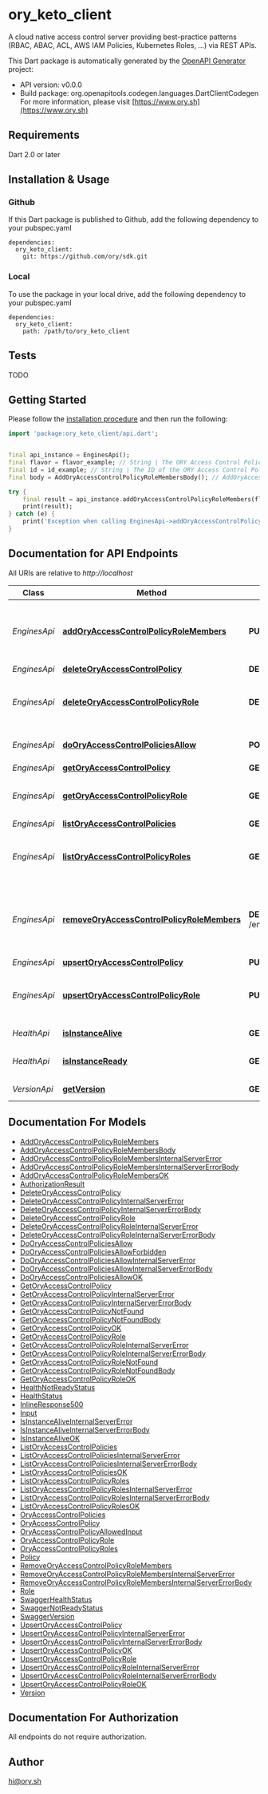 # ory_keto_client
A cloud native access control server providing best-practice patterns (RBAC, ABAC, ACL, AWS IAM Policies, Kubernetes Roles, ...) via REST APIs.

This Dart package is automatically generated by the [OpenAPI Generator](https://openapi-generator.tech) project:

- API version: v0.0.0
- Build package: org.openapitools.codegen.languages.DartClientCodegen
For more information, please visit [https://www.ory.sh](https://www.ory.sh)

## Requirements

Dart 2.0 or later

## Installation & Usage

### Github
If this Dart package is published to Github, add the following dependency to your pubspec.yaml
```
dependencies:
  ory_keto_client:
    git: https://github.com/ory/sdk.git
```

### Local
To use the package in your local drive, add the following dependency to your pubspec.yaml
```
dependencies:
  ory_keto_client:
    path: /path/to/ory_keto_client
```

## Tests

TODO

## Getting Started

Please follow the [installation procedure](#installation--usage) and then run the following:

```dart
import 'package:ory_keto_client/api.dart';


final api_instance = EnginesApi();
final flavor = flavor_example; // String | The ORY Access Control Policy flavor. Can be \"regex\", \"glob\", and \"exact\".
final id = id_example; // String | The ID of the ORY Access Control Policy Role.
final body = AddOryAccessControlPolicyRoleMembersBody(); // AddOryAccessControlPolicyRoleMembersBody | 

try {
    final result = api_instance.addOryAccessControlPolicyRoleMembers(flavor, id, body);
    print(result);
} catch (e) {
    print('Exception when calling EnginesApi->addOryAccessControlPolicyRoleMembers: $e\n');
}

```

## Documentation for API Endpoints

All URIs are relative to *http://localhost*

Class | Method | HTTP request | Description
------------ | ------------- | ------------- | -------------
*EnginesApi* | [**addOryAccessControlPolicyRoleMembers**](doc//EnginesApi.md#addoryaccesscontrolpolicyrolemembers) | **PUT** /engines/acp/ory/{flavor}/roles/{id}/members | Add a member to an ORY Access Control Policy Role
*EnginesApi* | [**deleteOryAccessControlPolicy**](doc//EnginesApi.md#deleteoryaccesscontrolpolicy) | **DELETE** /engines/acp/ory/{flavor}/policies/{id} | 
*EnginesApi* | [**deleteOryAccessControlPolicyRole**](doc//EnginesApi.md#deleteoryaccesscontrolpolicyrole) | **DELETE** /engines/acp/ory/{flavor}/roles/{id} | Delete an ORY Access Control Policy Role
*EnginesApi* | [**doOryAccessControlPoliciesAllow**](doc//EnginesApi.md#dooryaccesscontrolpoliciesallow) | **POST** /engines/acp/ory/{flavor}/allowed | Check if a request is allowed
*EnginesApi* | [**getOryAccessControlPolicy**](doc//EnginesApi.md#getoryaccesscontrolpolicy) | **GET** /engines/acp/ory/{flavor}/policies/{id} | 
*EnginesApi* | [**getOryAccessControlPolicyRole**](doc//EnginesApi.md#getoryaccesscontrolpolicyrole) | **GET** /engines/acp/ory/{flavor}/roles/{id} | Get an ORY Access Control Policy Role
*EnginesApi* | [**listOryAccessControlPolicies**](doc//EnginesApi.md#listoryaccesscontrolpolicies) | **GET** /engines/acp/ory/{flavor}/policies | 
*EnginesApi* | [**listOryAccessControlPolicyRoles**](doc//EnginesApi.md#listoryaccesscontrolpolicyroles) | **GET** /engines/acp/ory/{flavor}/roles | List ORY Access Control Policy Roles
*EnginesApi* | [**removeOryAccessControlPolicyRoleMembers**](doc//EnginesApi.md#removeoryaccesscontrolpolicyrolemembers) | **DELETE** /engines/acp/ory/{flavor}/roles/{id}/members/{member} | Remove a member from an ORY Access Control Policy Role
*EnginesApi* | [**upsertOryAccessControlPolicy**](doc//EnginesApi.md#upsertoryaccesscontrolpolicy) | **PUT** /engines/acp/ory/{flavor}/policies | 
*EnginesApi* | [**upsertOryAccessControlPolicyRole**](doc//EnginesApi.md#upsertoryaccesscontrolpolicyrole) | **PUT** /engines/acp/ory/{flavor}/roles | Upsert an ORY Access Control Policy Role
*HealthApi* | [**isInstanceAlive**](doc//HealthApi.md#isinstancealive) | **GET** /health/alive | Check alive status
*HealthApi* | [**isInstanceReady**](doc//HealthApi.md#isinstanceready) | **GET** /health/ready | Check readiness status
*VersionApi* | [**getVersion**](doc//VersionApi.md#getversion) | **GET** /version | Get service version


## Documentation For Models

 - [AddOryAccessControlPolicyRoleMembers](doc//AddOryAccessControlPolicyRoleMembers.md)
 - [AddOryAccessControlPolicyRoleMembersBody](doc//AddOryAccessControlPolicyRoleMembersBody.md)
 - [AddOryAccessControlPolicyRoleMembersInternalServerError](doc//AddOryAccessControlPolicyRoleMembersInternalServerError.md)
 - [AddOryAccessControlPolicyRoleMembersInternalServerErrorBody](doc//AddOryAccessControlPolicyRoleMembersInternalServerErrorBody.md)
 - [AddOryAccessControlPolicyRoleMembersOK](doc//AddOryAccessControlPolicyRoleMembersOK.md)
 - [AuthorizationResult](doc//AuthorizationResult.md)
 - [DeleteOryAccessControlPolicy](doc//DeleteOryAccessControlPolicy.md)
 - [DeleteOryAccessControlPolicyInternalServerError](doc//DeleteOryAccessControlPolicyInternalServerError.md)
 - [DeleteOryAccessControlPolicyInternalServerErrorBody](doc//DeleteOryAccessControlPolicyInternalServerErrorBody.md)
 - [DeleteOryAccessControlPolicyRole](doc//DeleteOryAccessControlPolicyRole.md)
 - [DeleteOryAccessControlPolicyRoleInternalServerError](doc//DeleteOryAccessControlPolicyRoleInternalServerError.md)
 - [DeleteOryAccessControlPolicyRoleInternalServerErrorBody](doc//DeleteOryAccessControlPolicyRoleInternalServerErrorBody.md)
 - [DoOryAccessControlPoliciesAllow](doc//DoOryAccessControlPoliciesAllow.md)
 - [DoOryAccessControlPoliciesAllowForbidden](doc//DoOryAccessControlPoliciesAllowForbidden.md)
 - [DoOryAccessControlPoliciesAllowInternalServerError](doc//DoOryAccessControlPoliciesAllowInternalServerError.md)
 - [DoOryAccessControlPoliciesAllowInternalServerErrorBody](doc//DoOryAccessControlPoliciesAllowInternalServerErrorBody.md)
 - [DoOryAccessControlPoliciesAllowOK](doc//DoOryAccessControlPoliciesAllowOK.md)
 - [GetOryAccessControlPolicy](doc//GetOryAccessControlPolicy.md)
 - [GetOryAccessControlPolicyInternalServerError](doc//GetOryAccessControlPolicyInternalServerError.md)
 - [GetOryAccessControlPolicyInternalServerErrorBody](doc//GetOryAccessControlPolicyInternalServerErrorBody.md)
 - [GetOryAccessControlPolicyNotFound](doc//GetOryAccessControlPolicyNotFound.md)
 - [GetOryAccessControlPolicyNotFoundBody](doc//GetOryAccessControlPolicyNotFoundBody.md)
 - [GetOryAccessControlPolicyOK](doc//GetOryAccessControlPolicyOK.md)
 - [GetOryAccessControlPolicyRole](doc//GetOryAccessControlPolicyRole.md)
 - [GetOryAccessControlPolicyRoleInternalServerError](doc//GetOryAccessControlPolicyRoleInternalServerError.md)
 - [GetOryAccessControlPolicyRoleInternalServerErrorBody](doc//GetOryAccessControlPolicyRoleInternalServerErrorBody.md)
 - [GetOryAccessControlPolicyRoleNotFound](doc//GetOryAccessControlPolicyRoleNotFound.md)
 - [GetOryAccessControlPolicyRoleNotFoundBody](doc//GetOryAccessControlPolicyRoleNotFoundBody.md)
 - [GetOryAccessControlPolicyRoleOK](doc//GetOryAccessControlPolicyRoleOK.md)
 - [HealthNotReadyStatus](doc//HealthNotReadyStatus.md)
 - [HealthStatus](doc//HealthStatus.md)
 - [InlineResponse500](doc//InlineResponse500.md)
 - [Input](doc//Input.md)
 - [IsInstanceAliveInternalServerError](doc//IsInstanceAliveInternalServerError.md)
 - [IsInstanceAliveInternalServerErrorBody](doc//IsInstanceAliveInternalServerErrorBody.md)
 - [IsInstanceAliveOK](doc//IsInstanceAliveOK.md)
 - [ListOryAccessControlPolicies](doc//ListOryAccessControlPolicies.md)
 - [ListOryAccessControlPoliciesInternalServerError](doc//ListOryAccessControlPoliciesInternalServerError.md)
 - [ListOryAccessControlPoliciesInternalServerErrorBody](doc//ListOryAccessControlPoliciesInternalServerErrorBody.md)
 - [ListOryAccessControlPoliciesOK](doc//ListOryAccessControlPoliciesOK.md)
 - [ListOryAccessControlPolicyRoles](doc//ListOryAccessControlPolicyRoles.md)
 - [ListOryAccessControlPolicyRolesInternalServerError](doc//ListOryAccessControlPolicyRolesInternalServerError.md)
 - [ListOryAccessControlPolicyRolesInternalServerErrorBody](doc//ListOryAccessControlPolicyRolesInternalServerErrorBody.md)
 - [ListOryAccessControlPolicyRolesOK](doc//ListOryAccessControlPolicyRolesOK.md)
 - [OryAccessControlPolicies](doc//OryAccessControlPolicies.md)
 - [OryAccessControlPolicy](doc//OryAccessControlPolicy.md)
 - [OryAccessControlPolicyAllowedInput](doc//OryAccessControlPolicyAllowedInput.md)
 - [OryAccessControlPolicyRole](doc//OryAccessControlPolicyRole.md)
 - [OryAccessControlPolicyRoles](doc//OryAccessControlPolicyRoles.md)
 - [Policy](doc//Policy.md)
 - [RemoveOryAccessControlPolicyRoleMembers](doc//RemoveOryAccessControlPolicyRoleMembers.md)
 - [RemoveOryAccessControlPolicyRoleMembersInternalServerError](doc//RemoveOryAccessControlPolicyRoleMembersInternalServerError.md)
 - [RemoveOryAccessControlPolicyRoleMembersInternalServerErrorBody](doc//RemoveOryAccessControlPolicyRoleMembersInternalServerErrorBody.md)
 - [Role](doc//Role.md)
 - [SwaggerHealthStatus](doc//SwaggerHealthStatus.md)
 - [SwaggerNotReadyStatus](doc//SwaggerNotReadyStatus.md)
 - [SwaggerVersion](doc//SwaggerVersion.md)
 - [UpsertOryAccessControlPolicy](doc//UpsertOryAccessControlPolicy.md)
 - [UpsertOryAccessControlPolicyInternalServerError](doc//UpsertOryAccessControlPolicyInternalServerError.md)
 - [UpsertOryAccessControlPolicyInternalServerErrorBody](doc//UpsertOryAccessControlPolicyInternalServerErrorBody.md)
 - [UpsertOryAccessControlPolicyOK](doc//UpsertOryAccessControlPolicyOK.md)
 - [UpsertOryAccessControlPolicyRole](doc//UpsertOryAccessControlPolicyRole.md)
 - [UpsertOryAccessControlPolicyRoleInternalServerError](doc//UpsertOryAccessControlPolicyRoleInternalServerError.md)
 - [UpsertOryAccessControlPolicyRoleInternalServerErrorBody](doc//UpsertOryAccessControlPolicyRoleInternalServerErrorBody.md)
 - [UpsertOryAccessControlPolicyRoleOK](doc//UpsertOryAccessControlPolicyRoleOK.md)
 - [Version](doc//Version.md)


## Documentation For Authorization

 All endpoints do not require authorization.


## Author

hi@ory.sh


